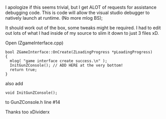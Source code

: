I apologize if this seems trivial, but I get ALOT of requests for assistance debugging code. This is code will allow the visual studio debugger to natively launch at runtime. (No more mlog BS);

It should work out of the box, some tweaks might be required. I had to edit out lots of what I had inside of my source to slim it down to just 3 files xD.

Open (ZgameInterface.cpp)


    bool ZGameInterface::OnCreate(ZLoadingProgress *pLoadingProgress)
    {
      mlog( "game interface create success.\n" );
      InitGunZConsole(); // ADD HERE at the very bottom!
      return true;
    }

also add <br>

    void InitGunZConsole();

to GunZConsole.h line #14







Thanks too xDividerx
